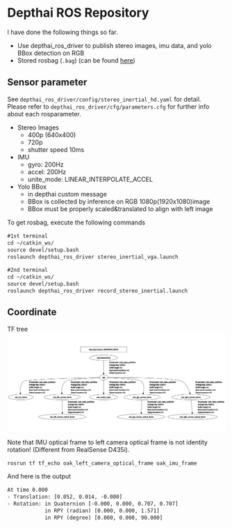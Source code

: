 # Depthai ROS Repository
I have done the following things so far. 

* Use depthai_ros_driver to publish stereo images, imu data, and yolo BBox detection on RGB
* Stored rosbag (`.bag`) (can be found [here](https://drive.google.com/drive/u/1/folders/1PGnxorSoP_wxfEeHzICimydF3Ft5Acr4))

## Sensor parameter
See `depthai_ros_driver/config/stereo_inertial_hd.yaml` for detail. <br>
Please refer to `depthai_ros_driver/cfg/parameters.cfg` for further info about each rosparameter.

* Stereo Images
  * 400p (640x400)
  * 720p
  * shutter speed 10ms
* IMU
  * gyro: 200Hz
  * accel: 200Hz
  * unite_mode: LINEAR_INTERPOLATE_ACCEL
* Yolo BBox
  * in depthai custom message
  * BBox is collected by inference on RGB 1080p(1920x1080)image
  * BBox must be properly scaled&translated to align with left image

To get rosbag, execute the following commands

```
#1st terminal
cd ~/catkin_ws/
source devel/setup.bash
roslaunch depthai_ros_driver stereo_inertial_vga.launch
```

```
#2nd terminal 
cd ~/catkin_ws/
source devel/setup.bash
roslaunch depthai_ros_driver record_stereo_inertial.launch
```

## Coordinate
TF tree
<img src="images/oakD_frame.png">

Note that IMU optical frame to left camera optical frame is not identity rotation! (Different from RealSense D435i).

```
rosrun tf tf_echo oak_left_camera_optical_frame oak_imu_frame
```
And here is the output
```
At time 0.000
- Translation: [0.052, 0.014, -0.000]
- Rotation: in Quaternion [-0.000, 0.000, 0.707, 0.707]
            in RPY (radian) [0.000, 0.000, 1.571]
            in RPY (degree) [0.000, 0.000, 90.000]
```